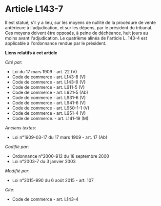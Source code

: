 # Article L143-7

Il est statué, s'il y a lieu, sur les moyens de nullité de la procédure de vente antérieure à l'adjudication, et sur les
dépens, par le président du tribunal. Ces moyens doivent être opposés, à peine de déchéance, huit jours au moins avant
l'adjudication. Le quatrième alinéa de l'article L. 143-4 est applicable à l'ordonnance rendue par le président.

**Liens relatifs à cet article**

_Cité par_:

  - Loi du 17 mars 1909 - art. 22 (V)
  - Code de commerce - art. L143-8 (V)
  - Code de commerce - art. L143-9 (V)
  - Code de commerce - art. L911-5 (V)
  - Code de commerce - art. L921-5 (Ab)
  - Code de commerce - art. L931-6 (V)
  - Code de commerce - art. L941-6 (V)
  - Code de commerce - art. L950-1-1 (V)
  - Code de commerce - art. L951-4 (V)
  - Code de commerce. - art. L141-19 (M)

_Anciens textes_:

  - Loi n°1909-03-17 du 17 mars 1909 - art. 17 (Ab)

_Codifié par_:

  - Ordonnance n°2000-912 du 18 septembre 2000
  - Loi n°2003-7 du 3 janvier 2003

_Modifié par_:

  - Loi n°2015-990 du 6 août 2015 - art. 107

_Cite_:

  - Code de commerce - art. L143-4
